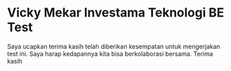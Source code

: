 # Vicky Mekar Investama Teknologi BE Test

Saya ucapkan terima kasih telah diberikan kesempatan untuk mengerjakan test ini. Saya harap kedapannya kita bisa berkolaborasi bersama. Terima kasih
